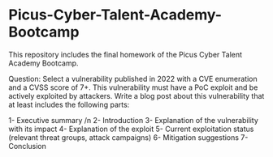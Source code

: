 # Picus-Cyber-Talent-Academy-Bootcamp
This repository includes the final homework of the Picus Cyber Talent Academy Bootcamp.

Question:
Select a vulnerability published in 2022 with a CVE enumeration and a CVSS score of 7+. This vulnerability must have a PoC exploit and be actively exploited by attackers. Write a blog post about this vulnerability that at least includes the following parts:

1- Executive summary /n
2- Introduction
3- Explanation of the vulnerability with its impact
4- Explanation of the exploit
5- Current exploitation status (relevant threat groups, attack campaigns)
6- Mitigation suggestions
7- Conclusion

